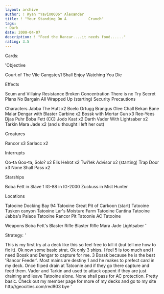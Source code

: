 ```yaml
---
layout: archive
author: ! Ryan "Yavin0006" Alexander
title: ! "Your Standing On A          Crunch"
tags:
- Dark
date: 2000-04-07
description: ! "Feed the Rancar....it needs food......"
rating: 3.5
---
```

Cards: 

'Objective

Court of The Vile Gangster/I Shall Enjoy Watching You Die

Effects

Scum and Villainy
Resistance
Broken Concentration
There is no Try
Secret Plans
No Bargain
All Wrapped Up (starting)
Security Precautions

Characters
Jabba The Hutt x2
Boelo
Ortugg
Brangus Glee
Chall Bekan
Bane Malar
Dengar with Blaster Carbine x2
Bossk with Mortar Gun x3
Ree-Yees
Djas Puhr
Boba Fett (CC)
Jodo Kast x2
Darth Vader With Lightsaber x2
Tarkin
Mara Jade x2 (and u thought I left her out)

Creatures

Rancor x3
Sarlacc x2

Interrupts

Oo-ta Goo-ta, Solo? x2
Elis Helrot x2
Twi'lek Advisor x2 (starting)
Trap Door x3
None Shall Pass x2

Starships

Boba Fett in Slave 1
IG-88 in IG-2000
Zuckuss in Mist Hunter

Locations

Tatooine Docking Bay 94
Tatooine Great Pit of Carkoon (start)
Tatooine Tusken canyon
Tatooine Lar's Moisture Farm
Tatooine Cantina
Tatooine Jabba's Palace
Tatooine Rancor Pit
Tatoonie AC
Tatooine

Weapons
Boba Fett's Blaster Rifle
Blaster Rifle
Mara Jade Lightsaber
'

Strategy: '

This is my first try at a deck like this so feel free to kill it (but tell me how to fix it). Ok now some basic strat. Ok only 3 ships. I feel 5 is too much and I need Bossk and Dengar to capture for me. 3 Bossk because he is the best 'Rancor Feeder'. Most mains are destiny 1 and he makes to prefect card in my deck. Once fliped drain at Tatoonie and if they go there capture and feed them. Vader and Tarkin and used to attack oppent if they are just draining and leave Tatooine alone. None shall pass for AC protection. Pretty basic. Check out my member page for more of my decks and go to my site http//geocities.com/red803  bye  '
